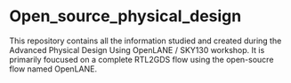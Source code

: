 # Open_source_physical_design
This repository contains all the information studied and created during the Advanced Physical Design Using OpenLANE / SKY130 workshop. It is primarily foucused on a complete RTL2GDS flow using the open-soucre flow named OpenLANE.
